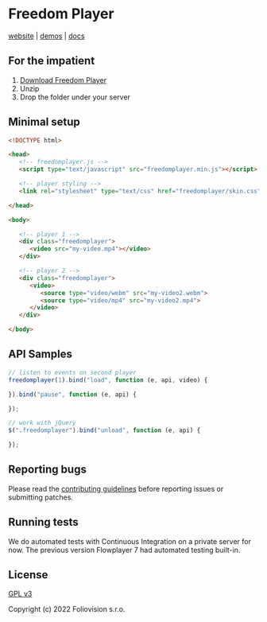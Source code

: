 # Freedom Player

[website](https://foliovision.com) | [demos](https://foliovision.com/player/demos) | [docs](https://foliovision.com/player)

## For the impatient

1. [Download Freedom Player](https://github.com/foliovision/freedom-video-player/releases)
2. Unzip
3. Drop the folder under your server

## Minimal setup

```html
<!DOCTYPE html>

<head>
   <!-- freedomplayer.js -->
   <script type="text/javascript" src="freedomplayer.min.js"></script>

   <!-- player styling -->
   <link rel="stylesheet" type="text/css" href="freedomplayer/skin.css">

</head>

<body>

   <!-- player 1 -->
   <div class="freedomplayer">
      <video src="my-video.mp4"></video>
   </div>

   <!-- player 2 -->
   <div class="freedomplayer">
      <video>
         <source type="video/webm" src="my-video2.webm">
         <source type="video/mp4" src="my-video2.mp4">
      </video>
   </div>

</body>

```

## API Samples

```js
// listen to events on second player
freedomplayer(1).bind("load", function (e, api, video) {

}).bind("pause", function (e, api) {

});

// work with jQuery
$(".freedomplayer").bind("unload", function (e, api) {

});
```

## Reporting bugs

Please read the [contributing guidelines](CONTRIBUTING.md) before reporting issues or submitting patches.

## Running tests

We do automated tests with Continuous Integration on a private server for now. The previous version Flowplayer 7 had  automated testing built-in.

## License

[GPL v3](LICENSE.md)

Copyright (c) 2022 Foliovision s.r.o.
